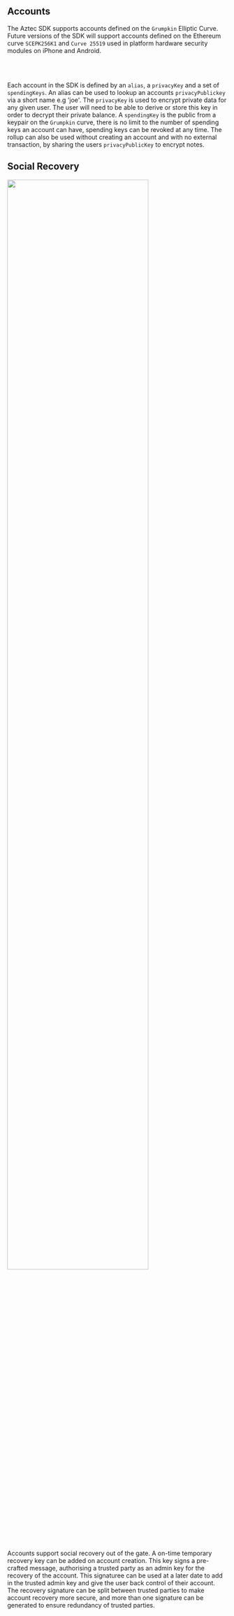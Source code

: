 ## Accounts

The Aztec SDK supports accounts defined on the `Grumpkin` Elliptic Curve. Future versions of the SDK will support accounts defined on the Ethereum curve `SCEPK256K1` and `Curve 25519` used in platform hardware security modules on iPhone and Android.

<br/><br/>

Each account in the SDK is defined by an `alias`, a `privacyKey` and a set of `spendingKeys`. An alias can be used to lookup an accounts `privacyPublickey` via a short name e.g 'joe'. The `privacyKey` is used to encrypt private data for any given user. The user will need to be able to derive or store this key in order to decrypt their private balance. A `spendingKey` is the public from a keypair on the `Grumpkin` curve, there is no limit to the number of spending keys an account can have, spending keys can be revoked at any time. The rollup can also be used without creating an account and with no external transaction, by sharing the users `privacyPublicKey` to encrypt notes.

## Social Recovery

<img src="/images/recovery.png" style="width:80%;" /> 
<br/><br/>
Accounts support social recovery out of the gate. A on-time temporary recovery key can be added on account creation. This key signs a pre-crafted message, authorising a trusted party as an admin key for the recovery of the account. This signaturee can be used at a later date to add in the trusted admin key and give the user back control of their account. The recovery signature can be split between trusted parties to make account recovery more secure, and more than one signature can be generated to ensure redundancy of trusted parties.
